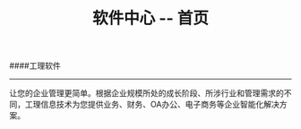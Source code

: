 ﻿---
layout: soft
title: "软件中心 -- 首页"
categories: [newscenter]
---
####工理软件
<hr>
让您的企业管理更简单。根据企业规模所处的成长阶段、所涉行业和管理需求的不同，工理信息技术为您提供业务、财务、OA办公、电子商务等企业智能化解决方案。
